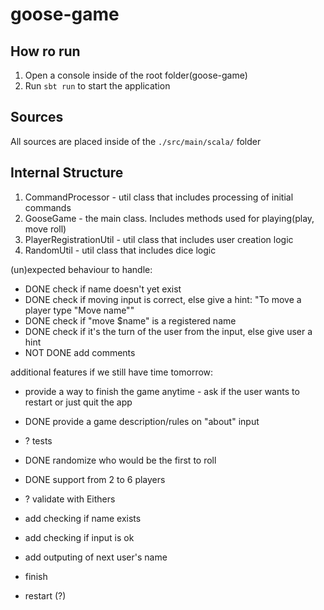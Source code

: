 # goose-game

## How ro run
 1. Open a console inside of the root folder(goose-game)
 2. Run `sbt run` to start the application
 
## Sources
All sources are placed inside of the `./src/main/scala/` folder

## Internal Structure

 1. CommandProcessor - util class that includes processing of initial commands
 2. GooseGame - the main class. Includes methods used for playing(play, move roll)
 3. PlayerRegistrationUtil - util class that includes user creation logic
 4. RandomUtil - util class that includes dice logic

(un)expected behaviour to handle:

- DONE check if name doesn't yet exist
- DONE check if moving input is correct, else give a hint: "To move a player type "Move name""
- DONE check if "move $name" is a registered name
- DONE check if it's the turn of the user from the input, else give user a hint
- NOT DONE add comments

additional features if we still have time tomorrow:

- provide a way to finish the game anytime - ask if the user wants to restart or just quit the app
- DONE provide a game description/rules on "about" input
- ? tests
- DONE randomize who would be the first to roll
- DONE support from 2 to 6 players

- ? validate with Eithers

- add checking if name exists
- add checking if input is ok
- add outputing of next user's name
- finish 
- restart (?)
